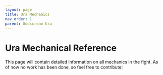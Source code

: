 ```yaml
---
layout: page
title: Ura Mechanics
nav_order: 1
parent: Godscream Ura
---
```


# Ura Mechanical Reference

This page will contain detailed information on all mechanics in the fight. As of now no work has been done, so feel free to contribute!